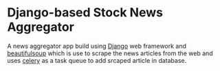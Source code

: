 # Django-based Stock News Aggregator
A news aggregator app build using [Django](https://www.djangoproject.com/) web framework and [beautifulsoup](https://www.crummy.com/software/BeautifulSoup/bs4/doc/) which is use to scrape the news articles from the web and uses [celery](https://docs.celeryproject.org/en/stable/django/first-steps-with-django.html) as a task queue to add srcaped article in database. 






